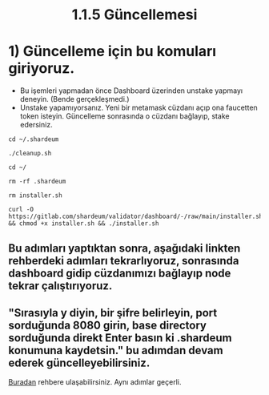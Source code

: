<h1 align="center">1.1.5 Güncellemesi


# 1) Güncelleme için bu komuları giriyoruz.
  - Bu işemleri yapmadan önce Dashboard üzerinden unstake yapmayı deneyin. (Bende gerçekleşmedi.)
  - Unstake yapamıyorsanız. Yeni bir metamask cüzdanı açıp ona faucetten token isteyin. Güncelleme sonrasında o cüzdanı bağlayıp, stake edersiniz.

```
cd ~/.shardeum
```
```
./cleanup.sh
```
```
cd ~/
```
```
rm -rf .shardeum
```
```
rm installer.sh
```
```
curl -O https://gitlab.com/shardeum/validator/dashboard/-/raw/main/installer.sh && chmod +x installer.sh && ./installer.sh
```

## Bu adımları yaptıktan sonra, aşağıdaki linkten rehberdeki adımları tekrarlıyoruz, sonrasında dashboard gidip cüzdanımızı bağlayıp node tekrar çalıştırıyoruz.
## "Sırasıyla y diyin, bir şifre belirleyin, port sorduğunda 8080 girin, base directory sorduğunda direkt Enter basın ki .shardeum konumuna kaydetsin." bu adımdan devam ederek güncelleyebilirsiniz.
 [Buradan](https://github.com/CoinHuntersTR/Shardeum-Sphinx-Betatesneti#2-shardeum-validator-kurulumu) rehbere ulaşabilirsiniz. Aynı adımlar geçerli.
  
